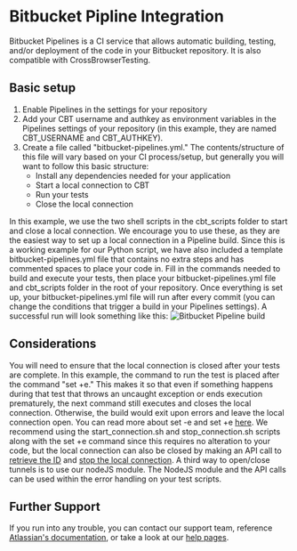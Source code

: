 # Bitbucket Pipline Integration

Bitbucket Pipelines is a CI service that allows automatic building, testing, and/or deployment of the code in your Bitbucket repository. It is also compatible with CrossBrowserTesting.

## Basic setup

1. Enable Pipelines in the settings for your repository
2. Add your CBT username and authkey as environment variables in the Pipelines settings of your repository (in this example, they are named CBT_USERNAME and CBT_AUTHKEY).
3. Create a file called "bitbucket-pipelines.yml." The contents/structure of this file will vary based on your CI process/setup, but generally you will want to follow this basic structure:
      - Install any dependencies needed for your application
      - Start a local connection to CBT
      - Run your tests
      - Close the local connection

In this example, we use the two shell scripts in the cbt_scripts folder to start and close a local connection. We encourage you to use these, as they are the easiest way to set up a local connection in a Pipeline build.
Since this is a working example for our Python script, we have also included a template bitbucket-pipelines.yml file that contains no extra steps and has commented spaces to place your code in. Fill in the commands needed to build and execute your tests, then place your bitbucket-pipelines.yml file and cbt_scripts folder in the root of your repository.
Once everything is set up, your bitbucket-pipelines.yml file will run after every commit (you can change the conditions that trigger a build in your Pipelines settings). A successful run will look something like this:
![Bitbucket Pipeline build](https://github.com/crossbrowsertesting/bitbucket-pipelines-integration/images/successful_build.png)


## Considerations

You will need to ensure that the local connection is closed after your tests are complete. In this example, the command to run the test is placed after the command "set +e." This makes it so that even if something happens during that test that throws an uncaught exception or ends execution prematurely, the next command still executes and closes the local connection. Otherwise, the build would exit upon errors and leave the local connection open. You can read more about set -e and set +e [here](https://www.gnu.org/software/bash/manual/html_node/The-Set-Builtin.html). We recommend using the start_connection.sh and stop_connection.sh scripts along with the set +e command since this requires no alteration to your code, but the local connection can also be closed by making an API call to [retrieve the ID](https://crossbrowsertesting.com/apidocs/v3/tunnels.html#!/default/get_tunnels) and [stop the local connection](https://crossbrowsertesting.com/apidocs/v3/tunnels.html#!/default/delete_tunnels_tunnel_id). A third way to open/close tunnels is to use our nodeJS module. The NodeJS module and the API calls can be used within the error handling on your test scripts.

## Further Support
If you run into any trouble, you can contact our support team, reference [Atlassian's documentation](https://confluence.atlassian.com/bitbucket/build-test-and-deploy-with-pipelines-792496469.html), or take a look at our [help pages](https://help.crossbrowsertesting.com/local-connection/general/local-tunnel-overview/).